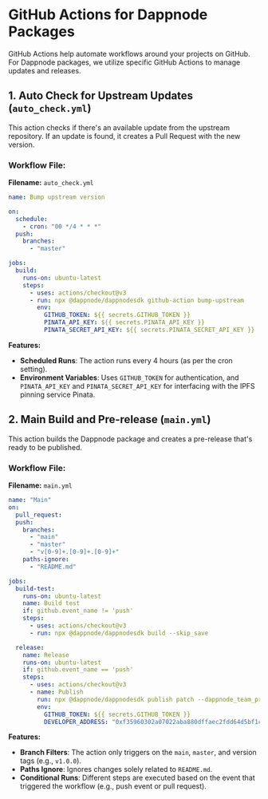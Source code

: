 # GitHub Actions for Dappnode Packages

GitHub Actions help automate workflows around your projects on GitHub. For Dappnode packages, we utilize specific GitHub Actions to manage updates and releases.

## 1. Auto Check for Upstream Updates (`auto_check.yml`)

This action checks if there's an available update from the upstream repository. If an update is found, it creates a Pull Request with the new version.

### Workflow File:

**Filename:** `auto_check.yml`

```yaml
name: Bump upstream version

on:
  schedule:
    - cron: "00 */4 * * *"
  push:
    branches:
      - "master"

jobs:
  build:
    runs-on: ubuntu-latest
    steps:
      - uses: actions/checkout@v3
      - run: npx @dappnode/dappnodesdk github-action bump-upstream
        env:
          GITHUB_TOKEN: ${{ secrets.GITHUB_TOKEN }}
          PINATA_API_KEY: ${{ secrets.PINATA_API_KEY }}
          PINATA_SECRET_API_KEY: ${{ secrets.PINATA_SECRET_API_KEY }}
```

**Features:**

- **Scheduled Runs**: The action runs every 4 hours (as per the cron setting).
- **Environment Variables**: Uses `GITHUB_TOKEN` for authentication, and `PINATA_API_KEY` and `PINATA_SECRET_API_KEY` for interfacing with the IPFS pinning service Pinata.

## 2. Main Build and Pre-release (`main.yml`)

This action builds the Dappnode package and creates a pre-release that's ready to be published.

### Workflow File:

**Filename:** `main.yml`

```yaml
name: "Main"
on:
  pull_request:
  push:
    branches:
      - "main"
      - "master"
      - "v[0-9]+.[0-9]+.[0-9]+"
    paths-ignore:
      - "README.md"

jobs:
  build-test:
    runs-on: ubuntu-latest
    name: Build test
    if: github.event_name != 'push'
    steps:
      - uses: actions/checkout@v3
      - run: npx @dappnode/dappnodesdk build --skip_save

  release:
    name: Release
    runs-on: ubuntu-latest
    if: github.event_name == 'push'
    steps:
      - uses: actions/checkout@v3
      - name: Publish
        run: npx @dappnode/dappnodesdk publish patch --dappnode_team_preset
        env:
          GITHUB_TOKEN: ${{ secrets.GITHUB_TOKEN }}
          DEVELOPER_ADDRESS: "0xf35960302a07022aba880dffaec2fdd64d5bf1c1"
```

**Features:**

- **Branch Filters**: The action only triggers on the `main`, `master`, and version tags (e.g., `v1.0.0`).
- **Paths Ignore**: Ignores changes solely related to `README.md`.
- **Conditional Runs**: Different steps are executed based on the event that triggered the workflow (e.g., push event or pull request).